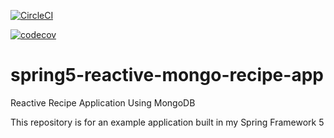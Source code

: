 [![CircleCI](https://circleci.com/gh/akashjagdale/spring5-reactive-mongo-recipe-app.svg?style=svg)](https://circleci.com/gh/akashjagdale/spring5-reactive-mongo-recipe-app)

[![codecov](https://codecov.io/gh/akashjagdale/spring5-reactive-mongo-recipe-app/branch/main/graph/badge.svg?token=BEWUGCWEYF)](https://codecov.io/gh/akashjagdale/spring5-reactive-mongo-recipe-app)

# spring5-reactive-mongo-recipe-app

Reactive Recipe Application Using MongoDB

This repository is for an example application built in my Spring Framework 5
